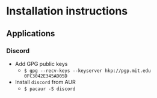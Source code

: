 # Installation instructions

## Applications
### Discord
* Add GPG public keys
  * `$ gpg --recv-keys --keyserver hkp://pgp.mit.edu 0FC3042E345AD05D`
* Install `discord` from AUR
  * `$ pacaur -S discord`
